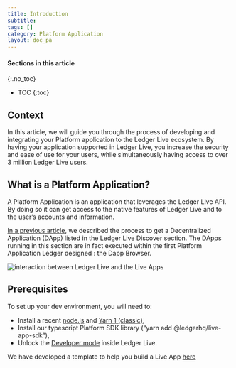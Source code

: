 ```yaml
---
title: Introduction
subtitle:
tags: []
category: Platform Application
layout: doc_pa
---
```


#### Sections in this article

{:.no_toc}
* TOC
{:toc}

## Context


In this article, we will guide you through the process of developing and integrating your Platform application to the Ledger Live ecosystem. By having your application supported in Ledger Live, you increase the security and ease of use for your users, while simultaneously having access to over 3 million Ledger Live users.

## What is a Platform Application?

A Platform Application is an application that leverages the Ledger Live API. By doing so it can get access to the native features of Ledger Live and to the user’s accounts and information.

[In a previous article](https://developers.ledger.com/docs/dapp/introduction/), we described the process to get a Decentralized Application (DApp) listed in the Ledger Live Discover section. The DApps running in this section are in fact executed within the first Platform Application Ledger designed : the Dapp Browser.

![interaction between Ledger Live and the Live Apps](../images/ledger_live_interaction_live_apps.png "interaction between Ledger Live and the Live Apps")

## Prerequisites

To set up your dev environment, you will need to:

* Install a recent [node.js](https://nodejs.org/) and [Yarn 1 (classic)](https://classic.yarnpkg.com/lang/en/),
* Install our typescript Platform SDK library (“yarn add @ledgerhq/live-app-sdk”),
* Unlock the [Developer mode](../developer-mode) inside Ledger Live.

We have developed a template to help you build a Live App [here](https://github.com/LedgerHQ/cra-template-live-app)
